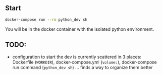 ## Start

```sh
docker-compose run --rm python_dev sh
```

You will be in the docker container with the isolated python environment.


## TODO:

- configuration to start the dev is currently scattered in 3 places: Dockerfile (`WORKDIR`), docker-compose.yml (`volume:`), docker-compose run command (`python_dev sh`) ... finds a way to organize them better